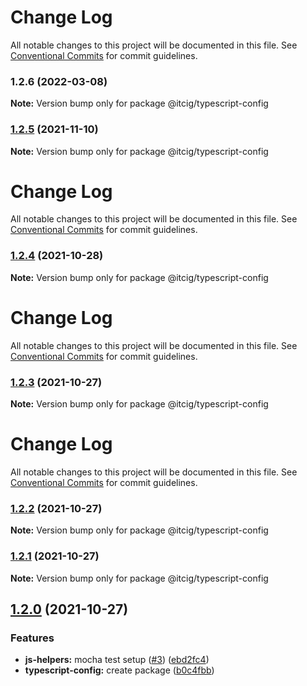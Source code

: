# Change Log

All notable changes to this project will be documented in this file.
See [Conventional Commits](https://conventionalcommits.org) for commit guidelines.

### 1.2.6 (2022-03-08)

**Note:** Version bump only for package @itcig/typescript-config





### [1.2.5](https://github.com/itcig/itcig/compare/@itcig/typescript-config@1.2.4...@itcig/typescript-config@1.2.5) (2021-11-10)

**Note:** Version bump only for package @itcig/typescript-config





# Change Log

All notable changes to this project will be documented in this file. See
[Conventional Commits](https://conventionalcommits.org) for commit guidelines.

### [1.2.4](https://github.com/itcig/itcig/compare/@itcig/typescript-config@1.2.3...@itcig/typescript-config@1.2.4) (2021-10-28)

**Note:** Version bump only for package @itcig/typescript-config

# Change Log

All notable changes to this project will be documented in this file. See
[Conventional Commits](https://conventionalcommits.org) for commit guidelines.

### [1.2.3](https://github.com/itcig/itcig/compare/@itcig/typescript-config@1.2.2...@itcig/typescript-config@1.2.3) (2021-10-27)

**Note:** Version bump only for package @itcig/typescript-config

# Change Log

All notable changes to this project will be documented in this file. See
[Conventional Commits](https://conventionalcommits.org) for commit guidelines.

### [1.2.2](https://github.com/itcig/itcig/compare/@itcig/typescript-config@1.2.1...@itcig/typescript-config@1.2.2) (2021-10-27)

**Note:** Version bump only for package @itcig/typescript-config

### [1.2.1](https://github.com/itcig/itcig/compare/@itcig/typescript-config@1.2.0...@itcig/typescript-config@1.2.1) (2021-10-27)

**Note:** Version bump only for package @itcig/typescript-config

## [1.2.0](https://github.com/itcig/itcig/compare/@itcig/typescript-config@1.2.0...@itcig/typescript-config@1.2.0) (2021-10-27)

### Features

- **js-helpers:** mocha test setup
  ([#3](https://github.com/itcig/itcig/issues/3))
  ([ebd2fc4](https://github.com/itcig/itcig/commit/ebd2fc4a84ddfa151f7900c68831f971d14d5528))
- **typescript-config:** create package
  ([b0c4fbb](https://github.com/itcig/itcig/commit/b0c4fbbeec4c1e22c872565872013dc64eab0579))
